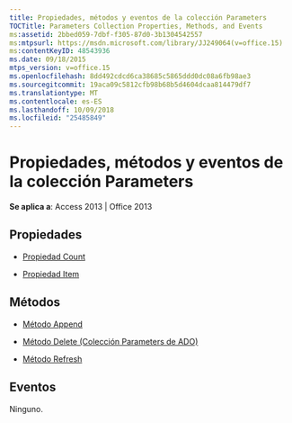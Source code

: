 ```yaml
---
title: Propiedades, métodos y eventos de la colección Parameters
TOCTitle: Parameters Collection Properties, Methods, and Events
ms:assetid: 2bbed059-7dbf-f305-87d0-3b1304542557
ms:mtpsurl: https://msdn.microsoft.com/library/JJ249064(v=office.15)
ms:contentKeyID: 48543936
ms.date: 09/18/2015
mtps_version: v=office.15
ms.openlocfilehash: 8dd492cdcd6ca38685c5865ddd0dc08a6fb98ae3
ms.sourcegitcommit: 19aca09c5812cfb98b68b5d4604dcaa814479df7
ms.translationtype: MT
ms.contentlocale: es-ES
ms.lasthandoff: 10/09/2018
ms.locfileid: "25485849"
---
```

# <a name="parameters-collection-properties-methods-and-events"></a>Propiedades, métodos y eventos de la colección Parameters


**Se aplica a**: Access 2013 | Office 2013


## <a name="properties"></a>Propiedades

- [Propiedad Count](count-property-ado.md)

- [Propiedad Item](item-property-ado.md)

## <a name="methods"></a>Métodos

- [Método Append](append-method-ado.md)

- [Método Delete (Colección Parameters de ADO)](delete-method-ado-parameters-collection.md)

- [Método Refresh](refresh-method-ado.md)

## <a name="events"></a>Eventos

Ninguno.

